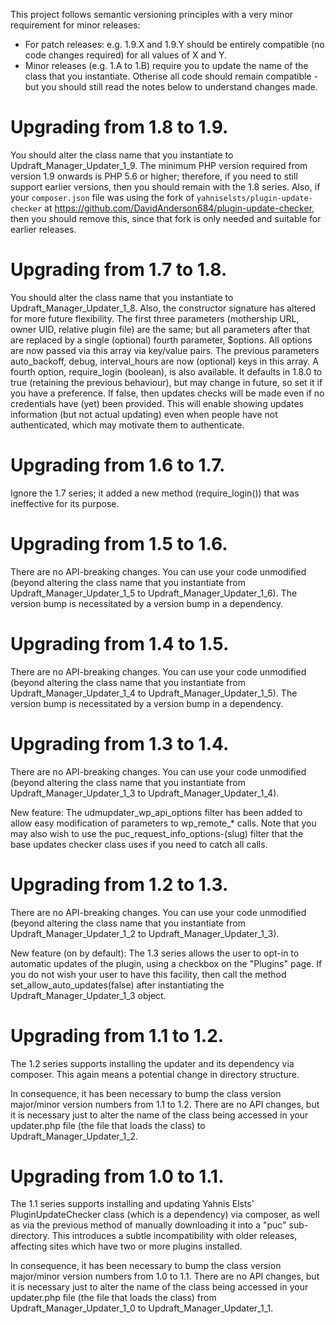 This project follows semantic versioning principles with a very minor requirement for minor releases:

* For patch releases: e.g. 1.9.X and 1.9.Y should be entirely compatible (no code changes required) for all values of X and Y.
* Minor releases (e.g. 1.A to 1.B) require you to update the name of the class that you instantiate. Otherise all code should remain compatible - but you should still read the notes below to understand changes made.

# Upgrading from 1.8 to 1.9.
You should alter the class name that you instantiate to Updraft_Manager_Updater_1_9. The minimum PHP version required from version 1.9 onwards is PHP 5.6 or higher; therefore, if you need to still support earlier versions, then you should remain with the 1.8 series. Also, if your `composer.json` file was using the fork of `yahniselsts/plugin-update-checker` at https://github.com/DavidAnderson684/plugin-update-checker, then you should remove this, since that fork is only needed and suitable for earlier releases.

# Upgrading from 1.7 to 1.8.

You should alter the class name that you instantiate to Updraft_Manager_Updater_1_8. Also, the constructor signature has altered for more future flexibility. The first three parameters (mothership URL, owner UID, relative plugin file) are the same; but all parameters after that are replaced by a single (optional) fourth parameter, $options. All options are now passed via this array via key/value pairs. The previous parameters auto_backoff, debug, interval_hours are now (optional) keys in this array. A fourth option, require_login (boolean), is also available. It defaults in 1.8.0 to true (retaining the previous behaviour), but may change in future, so set it if you have a preference. If false, then updates checks will be made even if no credentials have (yet) been provided. This will enable showing updates information (but not actual updating) even when people have not authenticated, which may motivate them to authenticate.

# Upgrading from 1.6 to 1.7.

Ignore the 1.7 series; it added a new method (require_login()) that was ineffective for its purpose.

# Upgrading from 1.5 to 1.6.

There are no API-breaking changes. You can use your code unmodified (beyond altering the class name that you instantiate from Updraft_Manager_Updater_1_5 to Updraft_Manager_Updater_1_6). The version bump is necessitated by a version bump in a dependency.

# Upgrading from 1.4 to 1.5.

There are no API-breaking changes. You can use your code unmodified (beyond altering the class name that you instantiate from Updraft_Manager_Updater_1_4 to Updraft_Manager_Updater_1_5). The version bump is necessitated by a version bump in a dependency.

# Upgrading from 1.3 to 1.4.

There are no API-breaking changes. You can use your code unmodified (beyond altering the class name that you instantiate from Updraft_Manager_Updater_1_3 to Updraft_Manager_Updater_1_4).

New feature: The udmupdater_wp_api_options filter has been added to allow easy modification of parameters to wp_remote_* calls. Note that you may also wish to use the puc_request_info_options-(slug) filter that the base updates checker class uses if you need to catch all calls.

# Upgrading from 1.2 to 1.3.

There are no API-breaking changes. You can use your code unmodified (beyond altering the class name that you instantiate from Updraft_Manager_Updater_1_2 to Updraft_Manager_Updater_1_3).

New feature (on by default): The 1.3 series allows the user to opt-in to automatic updates of the plugin, using a checkbox on the "Plugins" page. If you do not wish your user to have this facility, then call the method set_allow_auto_updates(false) after instantiating the Updraft_Manager_Updater_1_3 object.

# Upgrading from 1.1 to 1.2.

The 1.2 series supports installing the updater and its dependency via composer. This again means a potential change in directory structure.

In consequence, it has been necessary to bump the class version major/minor version numbers from 1.1 to 1.2. There are no API changes, but it is necessary just to alter the name of the class being accessed in your updater.php file (the file that loads the class) to Updraft_Manager_Updater_1_2.

# Upgrading from 1.0 to 1.1.

The 1.1 series supports installing and updating Yahnis Elsts' PluginUpdateChecker class (which is a dependency) via composer, as well as via the previous method of manually downloading it into a "puc" sub-directory. This introduces a subtle incompatibility with older releases, affecting sites which have two or more plugins installed.

In consequence, it has been necessary to bump the class version major/minor version numbers from 1.0 to 1.1. There are no API changes, but it is necessary just to alter the name of the class being accessed in your updater.php file (the file that loads the class) from Updraft_Manager_Updater_1_0 to Updraft_Manager_Updater_1_1.
